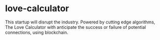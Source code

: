 # love-calculator
This startup will disrupt the industry. Powered by cutting edge algorithms, The Love Calculator with anticipate the success or failure of potential connections, using blockchain. 
